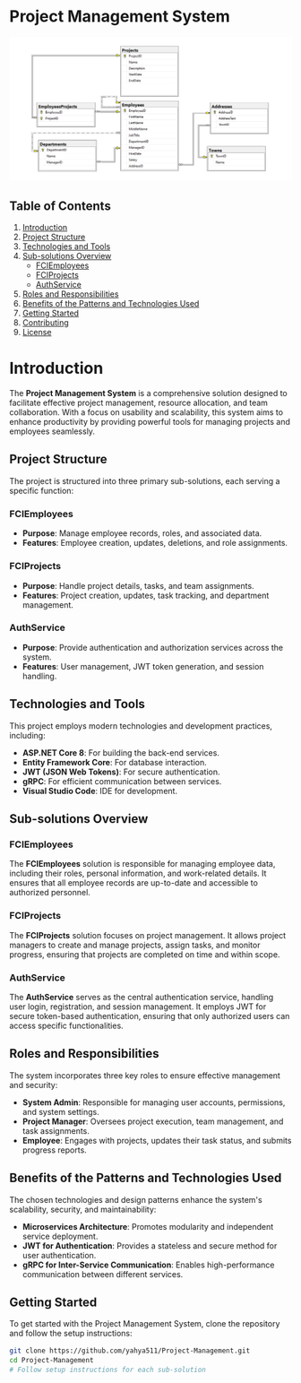 # Project Management System

![Project Management System Logo](https://github.com/yahya511/Project-Management/blob/main/FCILuxorDB_Diagram.jpg)

## Table of Contents

1. [Introduction](#introduction)
2. [Project Structure](#project-structure)
3. [Technologies and Tools](#technologies-and-tools)
4. [Sub-solutions Overview](#sub-solutions-overview)
   - [FCIEmployees](#fciemployees)
   - [FCIProjects](#fciprojects)
   - [AuthService](#authservice)
5. [Roles and Responsibilities](#roles-and-responsibilities)
6. [Benefits of the Patterns and Technologies Used](#benefits-of-the-patterns-and-technologies-used)
7. [Getting Started](#getting-started)
8. [Contributing](#contributing)
9. [License](#license)

# Introduction

The **Project Management System** is a comprehensive solution designed to facilitate effective project management, resource allocation, and team collaboration. With a focus on usability and scalability, this system aims to enhance productivity by providing powerful tools for managing projects and employees seamlessly.

## Project Structure

The project is structured into three primary sub-solutions, each serving a specific function:


### FCIEmployees
- **Purpose**: Manage employee records, roles, and associated data.
- **Features**: Employee creation, updates, deletions, and role assignments.

### FCIProjects
- **Purpose**: Handle project details, tasks, and team assignments.
- **Features**: Project creation, updates, task tracking, and department management.

### AuthService
- **Purpose**: Provide authentication and authorization services across the system.
- **Features**: User management, JWT token generation, and session handling.

## Technologies and Tools

This project employs modern technologies and development practices, including:

- **ASP.NET Core 8**: For building the back-end services.
- **Entity Framework Core**: For database interaction.
- **JWT (JSON Web Tokens)**: For secure authentication.
- **gRPC**: For efficient communication between services.
- **Visual Studio Code**: IDE for development.

## Sub-solutions Overview

### FCIEmployees

The **FCIEmployees** solution is responsible for managing employee data, including their roles, personal information, and work-related details. It ensures that all employee records are up-to-date and accessible to authorized personnel.

### FCIProjects

The **FCIProjects** solution focuses on project management. It allows project managers to create and manage projects, assign tasks, and monitor progress, ensuring that projects are completed on time and within scope.

### AuthService

The **AuthService** serves as the central authentication service, handling user login, registration, and session management. It employs JWT for secure token-based authentication, ensuring that only authorized users can access specific functionalities.

## Roles and Responsibilities

The system incorporates three key roles to ensure effective management and security:

- **System Admin**: Responsible for managing user accounts, permissions, and system settings.
- **Project Manager**: Oversees project execution, team management, and task assignments.
- **Employee**: Engages with projects, updates their task status, and submits progress reports.

## Benefits of the Patterns and Technologies Used

The chosen technologies and design patterns enhance the system's scalability, security, and maintainability:

- **Microservices Architecture**: Promotes modularity and independent service deployment.
- **JWT for Authentication**: Provides a stateless and secure method for user authentication.
- **gRPC for Inter-Service Communication**: Enables high-performance communication between different services.

## Getting Started

To get started with the Project Management System, clone the repository and follow the setup instructions:

```bash
git clone https://github.com/yahya511/Project-Management.git
cd Project-Management
# Follow setup instructions for each sub-solution




